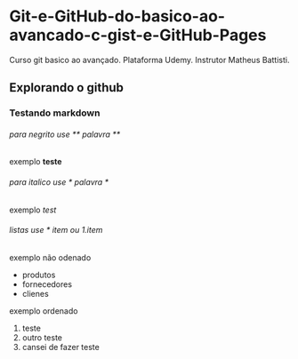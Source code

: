 # Git-e-GitHub-do-basico-ao-avancado-c-gist-e-GitHub-Pages
Curso git basico ao avançado. Plataforma Udemy. Instrutor Matheus Battisti.

## Explorando o github

### Testando markdown
###### para negrito use ** palavra **  
exemplo **teste**

###### para italico use * palavra *
exemplo *test*

###### listas use * item ou 1.item
exemplo não odenado
  * produtos
  * fornecedores
  * clienes

exemplo ordenado
  1. teste
  2. outro teste
  3. cansei de fazer teste
